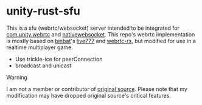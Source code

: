 # unity-rust-sfu
This is a sfu (webrtc/websocket) server intended to be integrated for [com.unity.webrtc](https://github.com/Unity-Technologies/com.unity.webrtc) and [nativewebsocket](https://github.com/endel/NativeWebSocket). This repo's webrtc implementation is mostly based on [binbat](https://github.com/binbat)'s [live777](https://github.com/binbat/live777) and [webrtc-rs](https://github.com/webrtc-rs/webrtc), but modified for use in a realtime multiplayer game. 

- Use trickle-ice for peerConnection
- broadcast and unicast

> [!WARNING]  
> I am not a member or contributor of [original source](https://github.com/binbat/live777). Please note that my modification may have dropped original source's critical features. 
